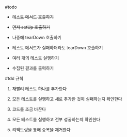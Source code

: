 #todo

* ~~테스트 메서드 호출하기~~

* ~~먼저 setUp 호출하기~~

* 나중에 tearDown 호출하기

* 테스트 메서드가 실패하더라도 tearDown 호출하기

* 여러 개의 테스트 실행하기

* 수집된 결과를 출력하기

#tdd 규칙

1. 재빨리 테스트 하나를 추가한다

2. 모든 테스트를 실행하고 새로 추가한 것이 실패하는지 확인한다

3. 코드를 조금 바꾼다

4. 모든 테스트를 실행하고 전부 성공하는지 확인한다

5. 리팩토링을 통해 중복을 제거한다
